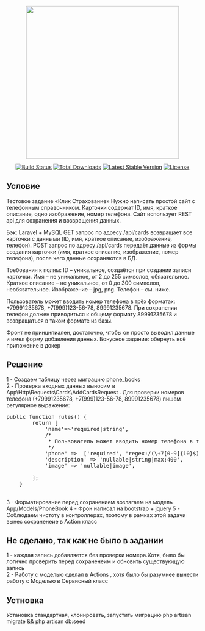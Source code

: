 <p align="center"><a href="https://laravel.com" target="_blank"><img src="https://raw.githubusercontent.com/laravel/art/master/logo-lockup/5%20SVG/2%20CMYK/1%20Full%20Color/laravel-logolockup-cmyk-red.svg" width="400"></a></p>

<p align="center">
<a href="https://travis-ci.org/laravel/framework"><img src="https://travis-ci.org/laravel/framework.svg" alt="Build Status"></a>
<a href="https://packagist.org/packages/laravel/framework"><img src="https://img.shields.io/packagist/dt/laravel/framework" alt="Total Downloads"></a>
<a href="https://packagist.org/packages/laravel/framework"><img src="https://img.shields.io/packagist/v/laravel/framework" alt="Latest Stable Version"></a>
<a href="https://packagist.org/packages/laravel/framework"><img src="https://img.shields.io/packagist/l/laravel/framework" alt="License"></a>
</p>

## Условие
Тестовое задание «Клик Страхование»
Нужно написать простой сайт с телефонным справочником.  Карточки содержат ID, имя, краткое описание, одно изображение, номер телефона. Сайт использует REST api для сохранения и возвращения данных.

Бэк:
Laravel + MySQL
GET запрос по адресу /api/cards возвращает все карточки с данными (ID, имя, краткое описание, изображение, телефон).
POST запрос по адресу /api/cards передаёт данные из формы создания карточки (имя, краткое описание, изображение, номер телефона), после чего данные сохраняются в БД.

Требования к полям:
ID – уникальное, создаётся при создании записи карточки.
Имя – не уникальное, от 2 до 255 символов, обязательное.
Краткое описание – не уникальное, от 0 до 300 символов, необязательное.
Изображение – jpg, png.
Телефон – см. ниже.

Пользователь может вводить номер телефона в трёх форматах: +79991235678, +7(999)123-56-78, 89991235678. При сохранении телефон должен приводиться к общему формату 89991235678 и возвращаться в таком формате из базы.

Фронт не принципиален, достаточно, чтобы он просто выводил данные и имел форму добавления данных.
Бонусное задание: обернуть всё приложение в докер

## Решение
1 - Создаем таблицу через миграцию phone_books<br>
2 - Проверка входных данных выносим в App\Http\Requests\Cards\AddCardsRequest . 
Для проверки номеров телефона (+79991235678, +7(999)123-56-78, 89991235678)  пишем регулярное выражение: 
<pre>
public function rules() {
		return [
            'name'=>'required|string',
            /*
             * Пользователь может вводить номер телефона в трёх форматах: +79991235678, +7(999)123-56-78, 89991235678
             */
            'phone' =>  ['required', 'regex:/(\+7[0-9]{10}$)|(8[0-9]{10}$)|(\+7\([0-9]{3}\)[0-9]{3}-[0-9]{2}-[0-9]{2}$)/'],
            'description' => 'nullable|string|max:400',
            'image' => 'nullable|image',

		];
	}
</pre>
<br>
3 - Форматирование перед сохранением возлагаем на модель App/Models/PhoneBook
4 - Фрон написал на bootstrap + jquery
5 - Соблюдаем чистоту в контроллерах, поэтому в рамках этой задачи вынес сохраненеие в Action класс

## Не сделано, так как не было в задании
1 - каждая запись добавляется без проверки номера.Хотя, было бы логично проверить перед сохраненеим и обновить существующую запись<br>
2 - Работу с моделью сделал в Actions , хотя было бы разумнее вынести работу с Моделью в Сервисный класс<br>


## Устновка
Установка стандартная, клонировать, запустить миграцию php artisan migrate && php artisan db:seed 
